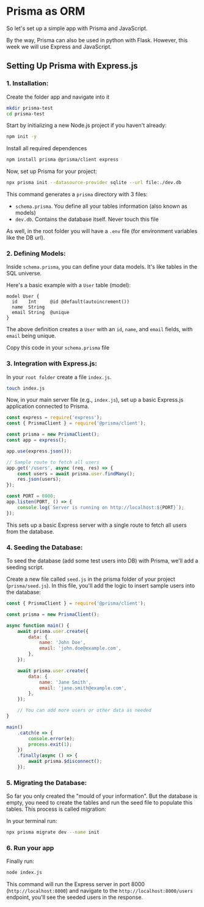 # Prisma as ORM

So let's set up a simple app with Prisma and JavaScript.

By the way, Prisma can also be used in python with Flask.  However, this week we will use Express and JavaScript.

## Setting Up Prisma with Express.js

### 1. Installation:

Create the folder app and navigate into it
```bash
mkdir prisma-test
cd prisma-test
```

Start by initializing a new Node.js project if you haven't already:

```bash
npm init -y
```

Install all required dependences

```bash
npm install prisma @prisma/client express
```

Now, set up Prisma for your project:

```bash
npx prisma init --datasource-provider sqlite --url file:./dev.db
```

This command generates a `prisma` directory with 3 files:
- `schema.prisma`. You define all your tables information (also known as models)
- `dev.db`. Contains the database itself. Never touch this file

As well, in the root folder you will have a `.env` file (for environment variables like the DB url).

### 2. Defining Models:

Inside `schema.prisma`, you can define your data models. It's like tables in the SQL universe. 

Here's a basic example with a `User` table (model):

```prisma
model User {
  id    Int     @id @default(autoincrement())
  name  String
  email String  @unique
}
```

The above definition creates a `User` with an `id`, `name`, and `email` fields, with `email` being unique.

Copy this code in your `schema.prisma` file

### 3. Integration with Express.js:

In your `root folder` create a file `index.js`.

```bash
touch index.js
```

Now, in your main server file (e.g., `index.js`), set up a basic Express.js application connected to Prisma.

```javascript
const express = require('express');
const { PrismaClient } = require('@prisma/client');

const prisma = new PrismaClient();
const app = express();

app.use(express.json());

// Sample route to fetch all users
app.get('/users', async (req, res) => {
    const users = await prisma.user.findMany();
    res.json(users);
});

const PORT = 8000;
app.listen(PORT, () => {
    console.log(`Server is running on http://localhost:${PORT}`);
});
```

This sets up a basic Express server with a single route to fetch all users from the database.


### 4. Seeding the Database:

To seed the database (add some test users into DB) with Prisma, we'll add a seeding script.

Create a new file called `seed.js` in the prisma folder of your project (`prisma/seed.js`). In this file, you'll add the logic to insert sample users into the database:

```javascript
const { PrismaClient } = require('@prisma/client');

const prisma = new PrismaClient();

async function main() {
    await prisma.user.create({
        data: {
            name: 'John Doe',
            email: 'john.doe@example.com',
        },
    });

    await prisma.user.create({
        data: {
            name: 'Jane Smith',
            email: 'jane.smith@example.com',
        },
    });

    // You can add more users or other data as needed
}

main()
    .catch(e => {
        console.error(e);
        process.exit(1);
    })
    .finally(async () => {
        await prisma.$disconnect();
    });
```

### 5. Migrating the Database:

So far you only created the "mould of your information". But the database is empty, you need to create the tables and run the seed file to populate this tables. This process is called migration:

In your terminal run:

```bash
npx prisma migrate dev --name init
```

### 6. Run your app

Finally run:

```bash
node index.js
```

This command will run the Express server in port 8000 (`http://localhost:8000`) and navigate to the `http://localhost:8000/users` endpoint, you'll see the seeded users in the response. 

